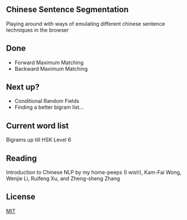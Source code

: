 ## Chinese Sentence Segmentation
Playing around with ways of emulating different chinese sentence techniques in the browser

## Done
* Forward Maximum Matching
* Backward Maximum Matching

## Next up?
* Conditional Random Fields
* Finding a better bigram list... 

## Current word list
Bigrams up till HSK Level 6

## Reading
Introduction to Chinese NLP by my home-peeps (I wish), Kam-Fai Wong, Wenjie Li, Ruifeng Xu, and Zheng-sheng Zhang

## License
[MIT](http://parryc.mit-license.org/)
